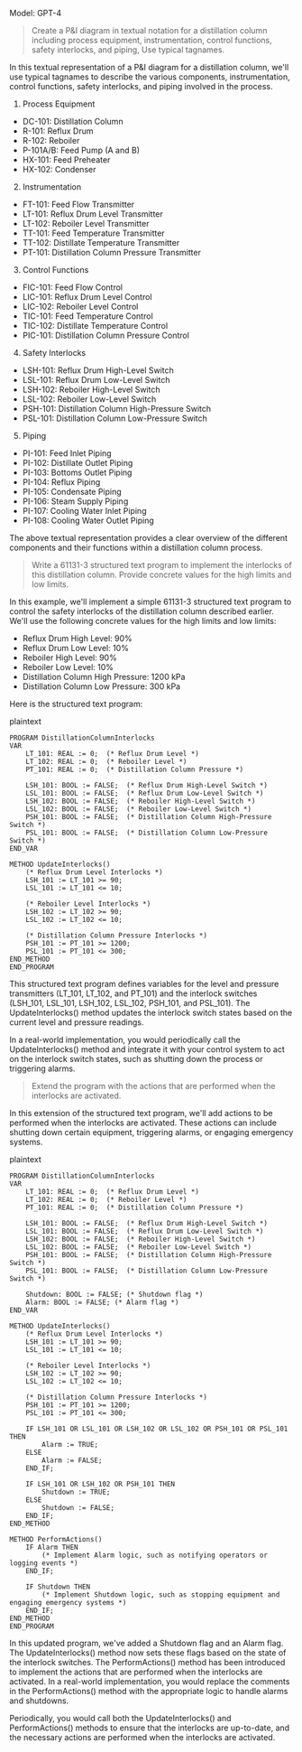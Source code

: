 Model: GPT-4

> Create a P&I diagram in textual notation for a distillation column including process equipment, instrumentation, control functions, safety interlocks, and piping, Use typical tagnames.

In this textual representation of a P&I diagram for a distillation column, we'll use typical tagnames to describe the various components, instrumentation, control functions, safety interlocks, and piping involved in the process.

1.  Process Equipment

*   DC-101: Distillation Column
*   R-101: Reflux Drum
*   R-102: Reboiler
*   P-101A/B: Feed Pump (A and B)
*   HX-101: Feed Preheater
*   HX-102: Condenser

2.  Instrumentation

*   FT-101: Feed Flow Transmitter
*   LT-101: Reflux Drum Level Transmitter
*   LT-102: Reboiler Level Transmitter
*   TT-101: Feed Temperature Transmitter
*   TT-102: Distillate Temperature Transmitter
*   PT-101: Distillation Column Pressure Transmitter

3.  Control Functions

*   FIC-101: Feed Flow Control
*   LIC-101: Reflux Drum Level Control
*   LIC-102: Reboiler Level Control
*   TIC-101: Feed Temperature Control
*   TIC-102: Distillate Temperature Control
*   PIC-101: Distillation Column Pressure Control

4.  Safety Interlocks

*   LSH-101: Reflux Drum High-Level Switch
*   LSL-101: Reflux Drum Low-Level Switch
*   LSH-102: Reboiler High-Level Switch
*   LSL-102: Reboiler Low-Level Switch
*   PSH-101: Distillation Column High-Pressure Switch
*   PSL-101: Distillation Column Low-Pressure Switch

5.  Piping

*   PI-101: Feed Inlet Piping
*   PI-102: Distillate Outlet Piping
*   PI-103: Bottoms Outlet Piping
*   PI-104: Reflux Piping
*   PI-105: Condensate Piping
*   PI-106: Steam Supply Piping
*   PI-107: Cooling Water Inlet Piping
*   PI-108: Cooling Water Outlet Piping

The above textual representation provides a clear overview of the different components and their functions within a distillation column process.

> Write a 61131-3 structured text program to implement the interlocks of this distillation column. Provide concrete values for the high limits and low limits.

In this example, we'll implement a simple 61131-3 structured text program to control the safety interlocks of the distillation column described earlier. We'll use the following concrete values for the high limits and low limits:

*   Reflux Drum High Level: 90%
*   Reflux Drum Low Level: 10%
*   Reboiler High Level: 90%
*   Reboiler Low Level: 10%
*   Distillation Column High Pressure: 1200 kPa
*   Distillation Column Low Pressure: 300 kPa

Here is the structured text program:

plaintext

```plaintext
PROGRAM DistillationColumnInterlocks
VAR
    LT_101: REAL := 0;  (* Reflux Drum Level *)
    LT_102: REAL := 0;  (* Reboiler Level *)
    PT_101: REAL := 0;  (* Distillation Column Pressure *)

    LSH_101: BOOL := FALSE;  (* Reflux Drum High-Level Switch *)
    LSL_101: BOOL := FALSE;  (* Reflux Drum Low-Level Switch *)
    LSH_102: BOOL := FALSE;  (* Reboiler High-Level Switch *)
    LSL_102: BOOL := FALSE;  (* Reboiler Low-Level Switch *)
    PSH_101: BOOL := FALSE;  (* Distillation Column High-Pressure Switch *)
    PSL_101: BOOL := FALSE;  (* Distillation Column Low-Pressure Switch *)
END_VAR

METHOD UpdateInterlocks()
    (* Reflux Drum Level Interlocks *)
    LSH_101 := LT_101 >= 90;
    LSL_101 := LT_101 <= 10;

    (* Reboiler Level Interlocks *)
    LSH_102 := LT_102 >= 90;
    LSL_102 := LT_102 <= 10;

    (* Distillation Column Pressure Interlocks *)
    PSH_101 := PT_101 >= 1200;
    PSL_101 := PT_101 <= 300;
END_METHOD
END_PROGRAM
```

This structured text program defines variables for the level and pressure transmitters (LT\_101, LT\_102, and PT\_101) and the interlock switches (LSH\_101, LSL\_101, LSH\_102, LSL\_102, PSH\_101, and PSL\_101). The UpdateInterlocks() method updates the interlock switch states based on the current level and pressure readings.

In a real-world implementation, you would periodically call the UpdateInterlocks() method and integrate it with your control system to act on the interlock switch states, such as shutting down the process or triggering alarms.

> Extend the program with the actions that are performed when the interlocks are activated.

In this extension of the structured text program, we'll add actions to be performed when the interlocks are activated. These actions can include shutting down certain equipment, triggering alarms, or engaging emergency systems.

plaintext

```plaintext
PROGRAM DistillationColumnInterlocks
VAR
    LT_101: REAL := 0;  (* Reflux Drum Level *)
    LT_102: REAL := 0;  (* Reboiler Level *)
    PT_101: REAL := 0;  (* Distillation Column Pressure *)

    LSH_101: BOOL := FALSE;  (* Reflux Drum High-Level Switch *)
    LSL_101: BOOL := FALSE;  (* Reflux Drum Low-Level Switch *)
    LSH_102: BOOL := FALSE;  (* Reboiler High-Level Switch *)
    LSL_102: BOOL := FALSE;  (* Reboiler Low-Level Switch *)
    PSH_101: BOOL := FALSE;  (* Distillation Column High-Pressure Switch *)
    PSL_101: BOOL := FALSE;  (* Distillation Column Low-Pressure Switch *)

    Shutdown: BOOL := FALSE; (* Shutdown flag *)
    Alarm: BOOL := FALSE; (* Alarm flag *)
END_VAR

METHOD UpdateInterlocks()
    (* Reflux Drum Level Interlocks *)
    LSH_101 := LT_101 >= 90;
    LSL_101 := LT_101 <= 10;

    (* Reboiler Level Interlocks *)
    LSH_102 := LT_102 >= 90;
    LSL_102 := LT_102 <= 10;

    (* Distillation Column Pressure Interlocks *)
    PSH_101 := PT_101 >= 1200;
    PSL_101 := PT_101 <= 300;

    IF LSH_101 OR LSL_101 OR LSH_102 OR LSL_102 OR PSH_101 OR PSL_101 THEN
        Alarm := TRUE;
    ELSE
        Alarm := FALSE;
    END_IF;

    IF LSH_101 OR LSH_102 OR PSH_101 THEN
        Shutdown := TRUE;
    ELSE
        Shutdown := FALSE;
    END_IF;
END_METHOD

METHOD PerformActions()
    IF Alarm THEN
        (* Implement Alarm logic, such as notifying operators or logging events *)
    END_IF;

    IF Shutdown THEN
        (* Implement Shutdown logic, such as stopping equipment and engaging emergency systems *)
    END_IF;
END_METHOD
END_PROGRAM
```

In this updated program, we've added a Shutdown flag and an Alarm flag. The UpdateInterlocks() method now sets these flags based on the state of the interlock switches. The PerformActions() method has been introduced to implement the actions that are performed when the interlocks are activated. In a real-world implementation, you would replace the comments in the PerformActions() method with the appropriate logic to handle alarms and shutdowns.

Periodically, you would call both the UpdateInterlocks() and PerformActions() methods to ensure that the interlocks are up-to-date, and the necessary actions are performed when the interlocks are activated.